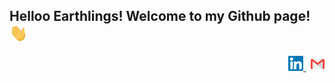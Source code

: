 ## Helloo Earthlings!  Welcome to my Github page! <img src="https://github.com/Rishika-7/Rishika-7/blob/master/assets/Hi.gif" width="29px">  
<p align="right">
  <a href="https://www.linkedin.com/in/rishika-j/">
    <img alt="Rishika Jain | Linkedin" width="24px" src="https://github.com/Rishika-7/Rishika-7/blob/master/assets/Linkedin.svg" />
  </a> &nbsp;
  <a href="mailto:rishikajain028@gmail.com">
    <img alt="Rishika Jain | Gmail" width="22px" src="https://github.com/Rishika-7/Rishika-7/blob/master/assets/Gmail.svg" />
</p> 
<br/>
<!--
**Rishika-7/Rishika-7** is a ✨ _special_ ✨ repository because its `README.md` (this file) appears on your GitHub profile.

Here are some ideas to get you started:

- 🔭 I’m currently working on ...
- 🌱 I’m currently learning ...
- 👯 I’m looking to collaborate on ...
- 🤔 I’m looking for help with ...
- 💬 Ask me about ...
- 📫 How to reach me: ...
- 😄 Pronouns: ...
- ⚡ Fun fact: ...
-->
